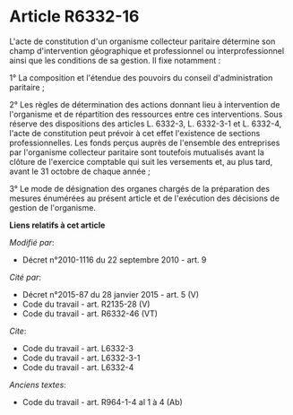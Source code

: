 # Article R6332-16

L'acte de constitution d'un organisme collecteur paritaire détermine son champ d'intervention géographique et professionnel
ou interprofessionnel ainsi que les conditions de sa gestion. Il fixe notamment : 

1° La composition et l'étendue des pouvoirs du conseil d'administration paritaire ; 

2° Les règles de détermination des actions donnant lieu à intervention de l'organisme et de répartition des ressources entre
ces interventions. Sous réserve des dispositions des articles L. 6332-3, L. 6332-3-1 et L. 6332-4, l'acte de constitution
peut prévoir à cet effet l'existence de sections professionnelles. Les fonds perçus auprès de l'ensemble des entreprises par
l'organisme collecteur paritaire sont toutefois mutualisés avant la clôture de l'exercice comptable qui suit les versements
et, au plus tard, avant le 31 octobre de chaque année ; 

3° Le mode de désignation des organes chargés de la préparation des mesures énumérées au présent article et de l'exécution
des décisions de gestion de l'organisme.

**Liens relatifs à cet article**

_Modifié par_:

  - Décret n°2010-1116 du 22 septembre 2010 - art. 9

_Cité par_:

  - Décret n°2015-87 du 28 janvier 2015 - art. 5 (V)
  - Code du travail - art. R2135-28 (V)
  - Code du travail - art. R6332-46 (VT)

_Cite_:

  - Code du travail - art. L6332-3
  - Code du travail - art. L6332-3-1
  - Code du travail - art. L6332-4

_Anciens textes_:

  - Code du travail - art. R964-1-4 al 1 à 4 (Ab)
